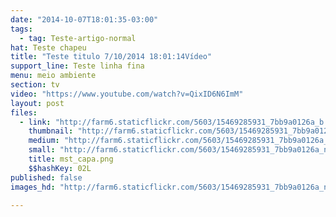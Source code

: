```yaml
---
date: "2014-10-07T18:01:35-03:00"
tags:
  - tag: Teste-artigo-normal
hat: Teste chapeu
title: "Teste titulo 7/10/2014 18:01:14Vídeo"
support_line: Teste linha fina
menu: meio ambiente
section: tv
video: "https://www.youtube.com/watch?v=QixID6N6ImM"
layout: post
files:
  - link: "http://farm6.staticflickr.com/5603/15469285931_7bb9a0126a_b.jpg"
    thumbnail: "http://farm6.staticflickr.com/5603/15469285931_7bb9a0126a_t.jpg"
    medium: "http://farm6.staticflickr.com/5603/15469285931_7bb9a0126a_z.jpg"
    small: "http://farm6.staticflickr.com/5603/15469285931_7bb9a0126a_n.jpg"
    title: mst_capa.png
    $$hashKey: 02L
published: false
images_hd: "http://farm6.staticflickr.com/5603/15469285931_7bb9a0126a_n.jpg"

---
```

